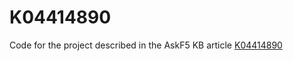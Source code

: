 # K04414890
Code for the project described in the AskF5 KB article [K04414890](https://support.f5.com/csp/article/K04414890)
